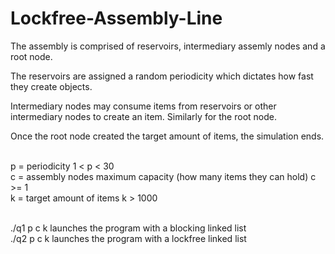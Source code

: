 # Lockfree-Assembly-Line

The assembly is comprised of reservoirs, intermediary assemly nodes and a root node.</br>

The reservoirs are assigned a random periodicity which dictates how fast they create objects.</br>

Intermediary nodes may consume items from reservoirs or other intermediary nodes to create an item. Similarly for the root node.</br>

Once the root node created the target amount of items, the simulation ends.</br></br>

p = periodicity    1 < p < 30</br>
c = assembly nodes maximum capacity (how many items they can hold)    c >= 1</br>
k = target amount of items    k > 1000</br></br>

./q1 p c k    launches the program with a blocking linked list</br>
./q2 p c k    launches the program with a lockfree linked list</br>
